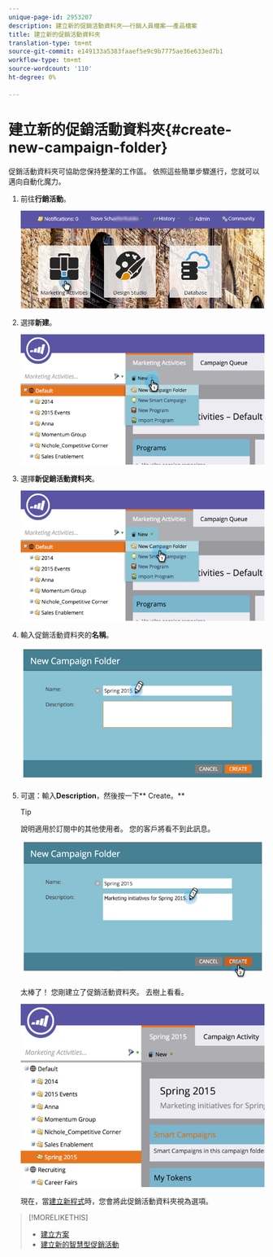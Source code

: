 ```yaml
---
unique-page-id: 2953207
description: 建立新的促銷活動資料夾——行銷人員檔案——產品檔案
title: 建立新的促銷活動資料夾
translation-type: tm+mt
source-git-commit: e149133a5383faaef5e9c9b7775ae36e633ed7b1
workflow-type: tm+mt
source-wordcount: '110'
ht-degree: 0%

---
```



# 建立新的促銷活動資料夾{#create-new-campaign-folder}

促銷活動資料夾可協助您保持整潔的工作區。 依照這些簡單步驟進行，您就可以邁向自動化魔力。

1. 前往&#x200B;**行銷活動**。

   ![](assets/login-marketing-activities.png)

1. 選擇&#x200B;**新建**。

   ![](assets/image2015-2-25-7-3a57-3a18.png)

1. 選擇&#x200B;**新促銷活動資料夾**。

   ![](assets/image2015-2-25-7-3a58-3a15.png)

1. 輸入促銷活動資料夾的&#x200B;**名稱**。

   ![](assets/image2015-2-25-8-3a0-3a20.png)

1. 可選：輸入&#x200B;**Description**，然後按一下** Create。**

   >[!TIP]
   >
   >說明適用於訂閱中的其他使用者。 您的客戶將看不到此訊息。

   ![](assets/image2015-2-25-8-3a9-3a3.png)

   太棒了！ 您剛建立了促銷活動資料夾。 去樹上看看。

   ![](assets/image2015-2-25-8-3a10-3a29.png)

   現在，當[建立新程式](../../../product-docs/core-marketo-concepts/programs/creating-programs/create-a-program.md)時，您會將此促銷活動資料夾視為選項。

>[!MORELIKETHIS]
>
>* [建立方案](../../../product-docs/core-marketo-concepts/programs/creating-programs/create-a-program.md)
>* [建立新的智慧型促銷活動](../../../product-docs/core-marketo-concepts/smart-campaigns/creating-a-smart-campaign/create-a-new-smart-campaign.md)

>



